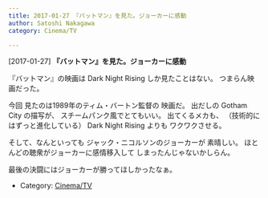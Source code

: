 ```yaml
---
title: 2017-01-27 『バットマン』を見た。ジョーカーに感動
author: Satoshi Nakagawa
category: Cinema/TV

---
```


[2017-01-27] **『バットマン』を見た。ジョーカーに感動** 

 『バットマン』の映画は
Dark Night Rising しか見たことはない。
つまらん映画だった。

 今回
見たのは1989年のティム・バートン監督の
映画だ。
出だしの Gotham City の描写が、
スチームパンク風でとてもいい。
出てくるメカも、
（技術的にはずっと進化している）
Dark Night Rising よりも
ワクワクさせる。

 そして、なんといっても
ジャック・ニコルソンのジョーカーが
素晴しい。
ほとんどの聴衆がジョーカーに感情移入して
しまったんじゃないかしらん。

最後の決闘にはジョーカーが勝ってほしかったなぁ。

- Category: [Cinema/TV](https://merapano.github.io/categories.html#Cinema/TV)

